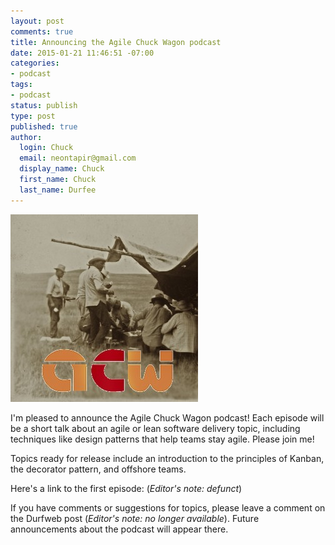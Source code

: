 ```yaml
---
layout: post
comments: true
title: Announcing the Agile Chuck Wagon podcast
date: 2015-01-21 11:46:51 -07:00
categories:
- podcast
tags:
- podcast
status: publish
type: post
published: true
author:
  login: Chuck
  email: neontapir@gmail.com
  display_name: Chuck
  first_name: Chuck
  last_name: Durfee
---
```

![agile-chuck-wagon-banner-1400x1400](/assets/agile-chuck-wagon-banner-1400x1400-300x300.jpg)

I'm pleased to announce the Agile Chuck Wagon podcast! Each episode will be a short talk about an agile or lean software delivery topic, including techniques like design patterns that help teams stay agile. Please join me!

Topics ready for release include an introduction to the principles of Kanban, the decorator pattern, and offshore teams.

Here's a link to the first episode: (_Editor's note: defunct_)

If you have comments or suggestions for topics, please leave a comment on the Durfweb post (_Editor's note: no longer available_). Future announcements about the podcast will appear there.
